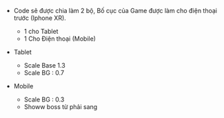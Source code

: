 - Code sẽ được chia làm 2 bộ, Bố cục của Game được làm cho điện thoại trước (Iphone XR).

  - 1 cho Tablet
  - 1 Cho Điện thoại (Mobile)

- Tablet

  - Scale Base 1.3
  - Scale BG : 0.7

- Mobile
  - Scale BG : 0.3
  - Showw boss từ phải sang

